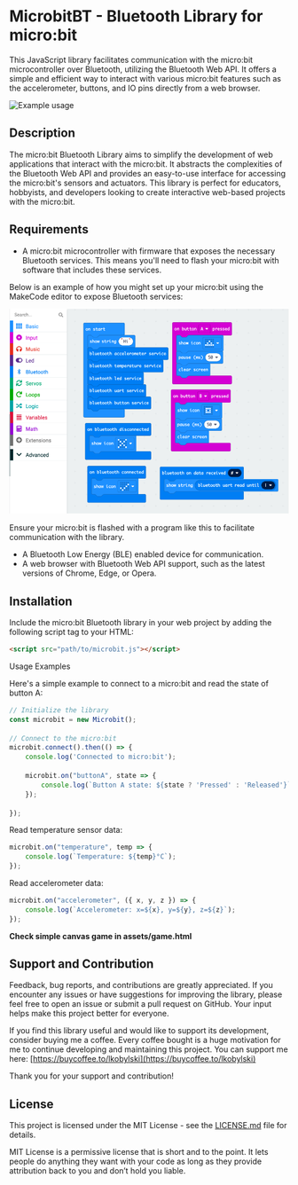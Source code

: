 # MicrobitBT - Bluetooth Library for micro:bit

This JavaScript library facilitates communication with the micro:bit microcontroller over Bluetooth, utilizing the Bluetooth Web API. It offers a simple and efficient way to interact with various micro:bit features such as the accelerometer, buttons, and IO pins directly from a web browser.

![Example usage](assets/example.gif)

## Description

The micro:bit Bluetooth Library aims to simplify the development of web applications that interact with the micro:bit. It abstracts the complexities of the Bluetooth Web API and provides an easy-to-use interface for accessing the micro:bit's sensors and actuators. This library is perfect for educators, hobbyists, and developers looking to create interactive web-based projects with the micro:bit.

## Requirements

- A micro:bit microcontroller with firmware that exposes the necessary Bluetooth services. This means you'll need to flash your micro:bit with software that includes these services. 

Below is an example of how you might set up your micro:bit using the MakeCode editor to expose Bluetooth services:

![MakeCode Example](assets/makecode.png)

Ensure your micro:bit is flashed with a program like this to facilitate communication with the library.
- A Bluetooth Low Energy (BLE) enabled device for communication.
- A web browser with Bluetooth Web API support, such as the latest versions of Chrome, Edge, or Opera.

## Installation

Include the micro:bit Bluetooth library in your web project by adding the following script tag to your HTML:

```html
<script src="path/to/microbit.js"></script>
```

Usage Examples

Here's a simple example to connect to a micro:bit and read the state of button A:

```javascript
// Initialize the library
const microbit = new Microbit();

// Connect to the micro:bit
microbit.connect().then(() => {
    console.log('Connected to micro:bit');
  
    microbit.on("buttonA", state => {
        console.log(`Button A state: ${state ? 'Pressed' : 'Released'}`);
    });

});

```

Read temperature sensor data:

```javascript
microbit.on("temperature", temp => {
    console.log(`Temperature: ${temp}°C`);
});
```

Read accelerometer data:

```javascript
microbit.on("accelerometer", ({ x, y, z }) => {
    console.log(`Accelerometer: x=${x}, y=${y}, z=${z}`);
});
```

**Check simple canvas game in assets/game.html**

## Support and Contribution

Feedback, bug reports, and contributions are greatly appreciated. If you encounter any issues or have suggestions for improving the library, please feel free to open an issue or submit a pull request on GitHub. Your input helps make this project better for everyone.

If you find this library useful and would like to support its development, consider buying me a coffee. Every coffee bought is a huge motivation for me to continue developing and maintaining this project. You can support me here: [https://buycoffee.to/lkobylski](https://buycoffee.to/lkobylski)

Thank you for your support and contribution!


## License

This project is licensed under the MIT License - see the [LICENSE.md](LICENSE.md) file for details.

MIT License is a permissive license that is short and to the point. It lets people do anything they want with your code as long as they provide attribution back to you and don’t hold you liable.


